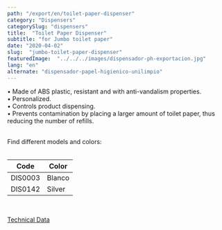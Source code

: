 ```yaml
---
path: "/export/en/toilet-paper-dispenser"
category: "Dispensers"
categorySlug: "dispensers"
title:  "Toilet Paper Dispenser"
subtitle: "for Jumbo toilet paper"
date: "2020-04-02"
slug:  "jumbo-toilet-paper-dispenser"
featuredImage:  "../../../images/dispensador-ph-exportacion.jpg"
lang: "en"
alternate: "dispensador-papel-higienico-unilimpio"
---
```

• Made of ABS plastic, resistant and with anti-vandalism properties.<br/>
• Personalized.<br/>
• Controls product dispensing.<br/>
• Prevents contamination by placing a larger amount of toilet paper, thus reducing the number of refills.<br/><br/>

Find different models and colors:
<br><br>
<table class="min-w-full md:min-w-0 divide-y-0 divide-gray-200">
          <thead class=" bg-white">
            <tr>
              <th scope="col" class="px-2 py-2 text-center text-xs font-medium text-white bg-primary-default  tracking-wider">
                Code
              </th>
              <th scope="col" class="px-2 py-2 text-center text-xs font-medium text-white bg-primary-lighter  tracking-wider">
                Color
              </th>
            </tr>
          </thead>
          <tbody>
            <tr class="bg-gray-100">
              <td class="px-2 py-2 whitespace-nowrap text-xs text-gray-700 text-center">
              DIS0003
              </td>
              <td class="px-2 py-2 whitespace-nowrap text-xs text-gray-700 text-center">
               Blanco
              </td>
            </tr>
            <tr class="bg-gray-300">
              <td class="px-2 py-2 whitespace-nowrap text-xs text-gray-700 text-center">
              DIS0142
              </td>
              <td class="px-2 py-2 whitespace-nowrap text-xs text-gray-700 text-center">
              Silver
              </td>
            </tr>
          </tbody>
        </table><br/>
         
 <a href="../../../files/FT-exportacion-dispensador-papel-higienico-jumbo.pdf" target="_blank" rel="noopener">Technical Data</a> 